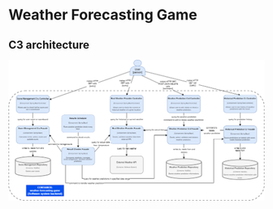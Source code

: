 # Weather Forecasting Game

## C3 architecture
![Architecture_v3.png](architecture%2FArchitecture_v3.png)